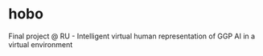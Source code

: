 # hobo
Final project @ RU - Intelligent virtual human representation of GGP AI in a virtual environment

